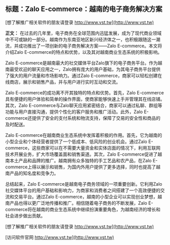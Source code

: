 ## **标题：Zalo E-commerce：越南的电子商务解决方案**

[想了解推广相关软件的朋友请登录 http://www.vst.tw](http://www.vst.tw)

**正文：**
在过去的几年里，电子商务在全球范围内迅猛发展，成为了现代商业领域中不可或缺的一部分。越南作为东南亚地区新兴经济体之一，也积极跟随这一潮流，并成功推出了一项创新的电子商务解决方案——Zalo E-commerce。本文将介绍Zalo E-commerce的特点和优势，以及其对越南商业生态系统的积极影响。

Zalo E-commerce是越南最大的社交媒体平台Zalo旗下的电子商务平台。作为越南最受欢迎的聊天应用之一，Zalo拥有庞大的用户基础，为其电子商务平台提供了强大的用户流量和市场影响力。通过Zalo E-commerce，商家可以轻松创建在线商店，展示和销售产品，并与用户进行实时互动和交流。

Zalo E-commerce的成功离不开其独特的特点和优势。首先，Zalo E-commerce具有便捷的用户体验和简单的操作界面，使商家能够快速上手并管理其在线店铺。其次，Zalo E-commerce与Zalo聊天应用紧密结合，商家可以通过私聊、群组等功能与用户直接沟通，提供个性化的客户服务和推广活动。此外，Zalo E-commerce还提供了安全的支付系统和物流支持，保障了交易的安全性和商品的及时配送。

Zalo E-commerce在越南商业生态系统中发挥着积极的作用。首先，它为越南的小型企业和个体经营者提供了一个低成本、低风险的创业机会。通过Zalo E-commerce，这些商家可以在不需要大量资金和实体店面的情况下，利用互联网技术开展业务，扩大市场覆盖面和销售渠道。其次，Zalo E-commerce促进了越南本土产品和品牌的推广。越南拥有众多独特的手工艺品和农产品，在Zalo E-commerce上得以展示和销售，为国内外用户提供了更多选择，同时也提高了越南产品的知名度和竞争力。

总结起来，Zalo E-commerce是越南电子商务领域的一项重要创新。它利用Zalo社交媒体平台的用户基础和影响力，为商家和消费者之间搭建了一个高效便捷的交流和交易平台。通过Zalo E-commerce，越南的小型企业可以实现创业梦想，越南产品也得以更广泛地传播和推广。相信随着电子商务的不断发展，Zalo E-commerce将在越南的商业生态系统中继续扮演重要角色，为越南经济的增长和社会进步做出贡献。

[想了解推广相关软件的朋友请登录 http://www.vst.tw](http://www.vst.tw)


[访问软件官网 http://www.vst.tw](http://www.vst.tw)
